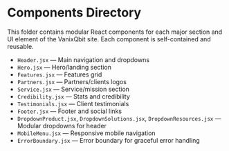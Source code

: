 # Components Directory

This folder contains modular React components for each major section and UI element of the VanixQbit site. Each component is self-contained and reusable.

- `Header.jsx` — Main navigation and dropdowns
- `Hero.jsx` — Hero/landing section
- `Features.jsx` — Features grid
- `Partners.jsx` — Partners/clients logos
- `Service.jsx` — Service/mission section
- `Credibility.jsx` — Stats and credibility
- `Testimonials.jsx` — Client testimonials
- `Footer.jsx` — Footer and social links
- `DropdownProduct.jsx`, `DropdownSolutions.jsx`, `DropdownResources.jsx` — Modular dropdowns for header
- `MobileMenu.jsx` — Responsive mobile navigation
- `ErrorBoundary.jsx` — Error boundary for graceful error handling

